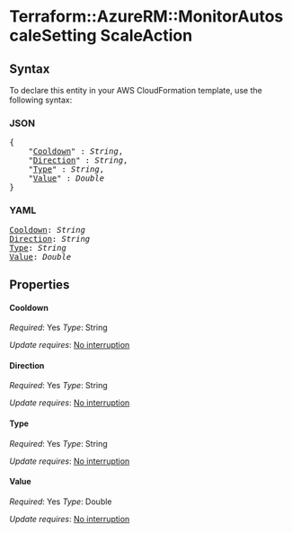 # Terraform::AzureRM::MonitorAutoscaleSetting ScaleAction

## Syntax

To declare this entity in your AWS CloudFormation template, use the following syntax:

### JSON

<pre>
{
    "<a href="#cooldown" title="Cooldown">Cooldown</a>" : <i>String</i>,
    "<a href="#direction" title="Direction">Direction</a>" : <i>String</i>,
    "<a href="#type" title="Type">Type</a>" : <i>String</i>,
    "<a href="#value" title="Value">Value</a>" : <i>Double</i>
}
</pre>

### YAML

<pre>
<a href="#cooldown" title="Cooldown">Cooldown</a>: <i>String</i>
<a href="#direction" title="Direction">Direction</a>: <i>String</i>
<a href="#type" title="Type">Type</a>: <i>String</i>
<a href="#value" title="Value">Value</a>: <i>Double</i>
</pre>

## Properties

#### Cooldown

_Required_: Yes
_Type_: String

_Update requires_: [No interruption](https://docs.aws.amazon.com/AWSCloudFormation/latest/UserGuide/using-cfn-updating-stacks-update-behaviors.html#update-no-interrupt)

#### Direction

_Required_: Yes
_Type_: String

_Update requires_: [No interruption](https://docs.aws.amazon.com/AWSCloudFormation/latest/UserGuide/using-cfn-updating-stacks-update-behaviors.html#update-no-interrupt)

#### Type

_Required_: Yes
_Type_: String

_Update requires_: [No interruption](https://docs.aws.amazon.com/AWSCloudFormation/latest/UserGuide/using-cfn-updating-stacks-update-behaviors.html#update-no-interrupt)

#### Value

_Required_: Yes
_Type_: Double

_Update requires_: [No interruption](https://docs.aws.amazon.com/AWSCloudFormation/latest/UserGuide/using-cfn-updating-stacks-update-behaviors.html#update-no-interrupt)

